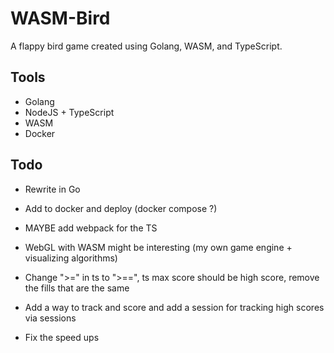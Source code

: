 # WASM-Bird

A flappy bird game created using Golang, WASM, and TypeScript.

## Tools

-   Golang
-   NodeJS + TypeScript
-   WASM
-   Docker

## Todo

-   Rewrite in Go
-   Add to docker and deploy (docker compose ?)
-   MAYBE add webpack for the TS
- WebGL with WASM might be interesting (my own game engine + visualizing algorithms)
- Change ">=" in ts to ">==", ts max score should be high score, remove the fills that are the same

- Add a way to track and score and add a session for tracking high scores via sessions
- Fix the speed ups
